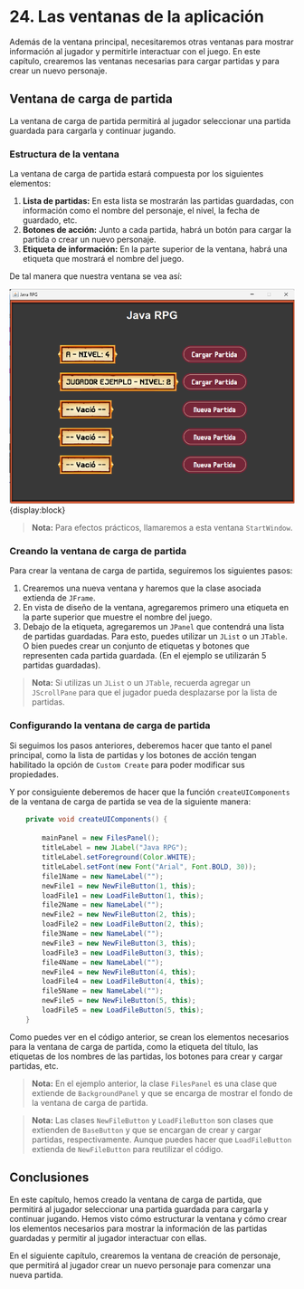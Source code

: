 # 24. Las ventanas de la aplicación

Además de la ventana principal, necesitaremos otras ventanas para mostrar información al jugador y permitirle
interactuar con el juego. En este capítulo, crearemos las ventanas necesarias para cargar partidas y para crear un
nuevo personaje.

## Ventana de carga de partida

La ventana de carga de partida permitirá al jugador seleccionar una partida guardada para cargarla y continuar jugando.

### Estructura de la ventana

La ventana de carga de partida estará compuesta por los siguientes elementos:

1. **Lista de partidas:** En esta lista se mostrarán las partidas guardadas, con información como el nombre del
   personaje, el nivel, la fecha de guardado, etc.
2. **Botones de acción:** Junto a cada partida, habrá un botón para cargar la partida o crear un nuevo personaje.
3. **Etiqueta de información:** En la parte superior de la ventana, habrá una etiqueta que mostrará el nombre del juego.

De tal manera que nuestra ventana se vea así:

![loadGameWindow.png](../images/startWindow.png){display:block}

> **Nota:** Para efectos prácticos, llamaremos a esta ventana `StartWindow`.

### Creando la ventana de carga de partida

Para crear la ventana de carga de partida, seguiremos los siguientes pasos:

1. Crearemos una nueva ventana y haremos que la clase asociada extienda de `JFrame`.
2. En vista de diseño de la ventana, agregaremos primero una etiqueta en la parte superior que muestre el nombre del
   juego.
3. Debajo de la etiqueta, agregaremos un `JPanel` que contendrá una lista de partidas guardadas. Para esto, puedes
   utilizar un `JList` o un `JTable`. O bien puedes crear un conjunto de etiquetas y botones que representen cada
   partida guardada. (En el ejemplo se utilizarán 5 partidas guardadas).

> **Nota:** Si utilizas un `JList` o un `JTable`, recuerda agregar un `JScrollPane` para que el jugador pueda
> desplazarse por la lista de partidas.

### Configurando la ventana de carga de partida

Si seguimos los pasos anteriores, deberemos hacer que tanto el panel principal, como la lista de partidas y los botones
de acción tengan habilitado la opción de `Custom Create` para poder modificar sus propiedades.

Y por consiguiente deberemos de hacer que la función `createUIComponents` de la ventana de carga de partida se vea de
la siguiente manera:

```java
    private void createUIComponents() {

        mainPanel = new FilesPanel();
        titleLabel = new JLabel("Java RPG");
        titleLabel.setForeground(Color.WHITE);
        titleLabel.setFont(new Font("Arial", Font.BOLD, 30));
        file1Name = new NameLabel("");
        newFile1 = new NewFileButton(1, this);
        loadFile1 = new LoadFileButton(1, this);
        file2Name = new NameLabel("");
        newFile2 = new NewFileButton(2, this);
        loadFile2 = new LoadFileButton(2, this);
        file3Name = new NameLabel("");
        newFile3 = new NewFileButton(3, this);
        loadFile3 = new LoadFileButton(3, this);
        file4Name = new NameLabel("");
        newFile4 = new NewFileButton(4, this);
        loadFile4 = new LoadFileButton(4, this);
        file5Name = new NameLabel("");
        newFile5 = new NewFileButton(5, this);
        loadFile5 = new LoadFileButton(5, this);
    }
```

Como puedes ver en el código anterior, se crean los elementos necesarios para la ventana de carga de partida, como la
etiqueta del título, las etiquetas de los nombres de las partidas, los botones para crear y cargar partidas, etc.

> **Nota:** En el ejemplo anterior, la clase `FilesPanel` es una clase que extiende de `BackgroundPanel` y que se
> encarga de mostrar el fondo de la ventana de carga de partida.

> **Nota:** Las clases `NewFileButton` y `LoadFileButton` son clases que extienden de `BaseButton` y que se encargan
> de crear y cargar partidas, respectivamente. Aunque puedes hacer que `LoadFileButton` extienda de `NewFileButton`
> para reutilizar el código.

## Conclusiones

En este capítulo, hemos creado la ventana de carga de partida, que permitirá al jugador seleccionar una partida guardada
para cargarla y continuar jugando. Hemos visto cómo estructurar la ventana y cómo crear los elementos necesarios para
mostrar la información de las partidas guardadas y permitir al jugador interactuar con ellas.

En el siguiente capítulo, crearemos la ventana de creación de personaje, que permitirá al jugador crear un nuevo
personaje para comenzar una nueva partida.